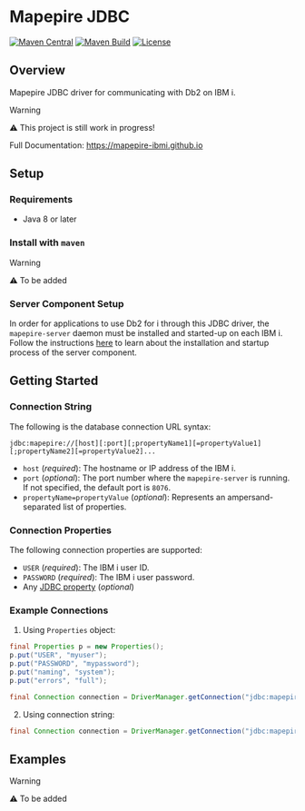 # Mapepire JDBC

[![Maven Central](https://img.shields.io/maven-central/v/io.github.mapepire-ibmi/mapepire-jdbc.svg?label=Maven%20Central&logo=apachemaven)](https://central.sonatype.com/artifact/io.github.mapepire-ibmi/mapepire-jdbc/)
[![Maven Build](https://github.com/Mapepire-IBMi/mapepire-jdbc/actions/workflows/build.yml/badge.svg)](https://github.com/Mapepire-IBMi/mapepire-jdbc/actions/workflows/build.yml)
[![License](https://img.shields.io/github/license/allenai/tango.svg?color=blue&cachedrop)](https://github.com/Mapepire-IBMi/mapepire-jdbc/blob/main/LICENSE)

## Overview

Mapepire JDBC driver for communicating with Db2 on IBM i.

> [!WARNING]
> ⚠️ This project is still work in progress!

Full Documentation: https://mapepire-ibmi.github.io

## Setup

### Requirements

* Java 8 or later

### Install with `maven`

> [!WARNING]
> ⚠️ To be added

### Server Component Setup

In order for applications to use Db2 for i through this JDBC driver, the `mapepire-server` daemon must be installed and started-up on each IBM i. Follow the instructions [here](https://mapepire-ibmi.github.io/guides/sysadmin/) to learn about the installation and startup process of the server component.

## Getting Started

### Connection String

The following is the database connection URL syntax:

```
jdbc:mapepire://[host][:port][;propertyName1][=propertyValue1][;propertyName2][=propertyValue2]...
```

* `host` (*required*): The hostname or IP address of the IBM i.
* `port` (*optional*): The port number where the `mapepire-server` is running. If not specified, the default port is `8076`.
* `propertyName=propertyValue` (*optional*): Represents an ampersand-separated list of properties.

### Connection Properties

The following connection properties are supported:

* `USER` (*required*): The IBM i user ID.
* `PASSWORD` (*required*): The IBM i user password.
* Any [JDBC property](https://www.ibm.com/docs/en/i/7.4?topic=jdbc-toolbox-java-properties) (*optional*)

### Example Connections

1. Using `Properties` object:

```java
final Properties p = new Properties();
p.put("USER", "myuser");
p.put("PASSWORD", "mypassword");
p.put("naming", "system");
p.put("errors", "full");

final Connection connection = DriverManager.getConnection("jdbc:mapepire://ossbuild.rzke.de:8076", p);
```

2. Using connection string:

```java
final Connection connection = DriverManager.getConnection("jdbc:mapepire://ossbuild.rzke.de:8076;USER=myuser;PASSWORD=mypassword;naming=system;errors=full");
```

## Examples

> [!WARNING]
> ⚠️ To be added
